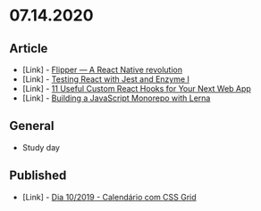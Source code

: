 # 07.14.2020

## Article

- \[Link\] - [Flipper — A React Native revolution](https://itnext.io/flipper-a-react-native-revolution-4859d6acd685)
- \[Link\] - [Testing React with Jest and Enzyme I](https://medium.com/codeclan/testing-react-with-jest-and-enzyme-20505fec4675)
- \[Link\] - [11 Useful Custom React Hooks for Your Next Web App](https://blog.bitsrc.io/11-useful-custom-react-hooks-for-your-next-app-c66307cf0f0c)
- \[Link\] - [Building a JavaScript Monorepo with Lerna](https://medium.com/javascript-in-plain-english/javascript-monorepo-with-lerna-5729d6242302)

## General

- Study day

## Published

- \[Link\] - [Dia 10/2019 - Calendário com CSS Grid](https://nerdcalistenico.com.br/hemersonvianna/artigos/daysofcode/2019/dia-10-calendario-com-css-grid/)
